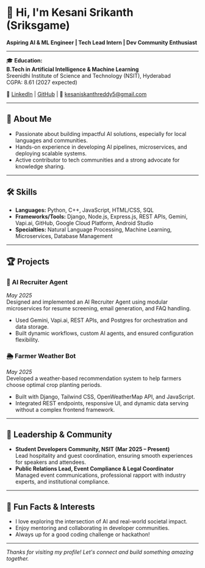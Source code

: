 # 👋 Hi, I'm Kesani Srikanth (Sriksgame)

**Aspiring AI & ML Engineer | Tech Lead Intern | Dev Community Enthusiast**

---

🎓 **Education:**  
**B.Tech in Artificial Intelligence & Machine Learning**  
Sreenidhi Institute of Science and Technology (NSIT), Hyderabad  
CGPA: 8.61 (2027 expected)

🔗 [LinkedIn](https://linkedin.com/in/kesani-srikanth-reddy) | [GitHub](https://github.com/Sriksgame) | 📧 kesaniskanthreddy5@gmail.com

---

## 🚀 About Me

- Passionate about building impactful AI solutions, especially for local languages and communities.
- Hands-on experience in developing AI pipelines, microservices, and deploying scalable systems.
- Active contributor to tech communities and a strong advocate for knowledge sharing.

---

## 🛠️ Skills

- **Languages:** Python, C++, JavaScript, HTML/CSS, SQL
- **Frameworks/Tools:** Django, Node.js, Express.js, REST APIs, Gemini, Vapi.ai, GitHub, Google Cloud Platform, Android Studio
- **Specialties:** Natural Language Processing, Machine Learning, Microservices, Database Management

---

## 🏆 Projects

### 🤖 AI Recruiter Agent
*May 2025*  
Designed and implemented an AI Recruiter Agent using modular microservices for resume screening, email generation, and FAQ handling.  
- Used Gemini, Vapi.ai, REST APIs, and Postgres for orchestration and data storage.
- Built dynamic workflows, custom AI agents, and ensured configuration flexibility.

### 🌦️ Farmer Weather Bot
*May 2025*  
Developed a weather-based recommendation system to help farmers choose optimal crop planting periods.  
- Built with Django, Tailwind CSS, OpenWeatherMap API, and JavaScript.
- Integrated REST endpoints, responsive UI, and dynamic data serving without a complex frontend framework.

---

## 🌱 Leadership & Community

- **Student Developers Community, NSIT (Mar 2025 – Present)**  
  Lead hospitality and guest coordination, ensuring smooth experiences for speakers and attendees.
- **Public Relations Lead, Event Compliance & Legal Coordinator**  
  Managed event communications, professional rapport with industry experts, and institutional compliance.

---

## 🎉 Fun Facts & Interests

- I love exploring the intersection of AI and real-world societal impact.
- Enjoy mentoring and collaborating in developer communities.
- Always up for a good coding challenge or hackathon!

---

_Thanks for visiting my profile! Let's connect and build something amazing together._

<!---
Sriksgame/Sriksgame is a ✨ special ✨ repository because its `README.md` (this file) appears on your GitHub profile.
You can click the Preview link to take a look at your changes.
--->
